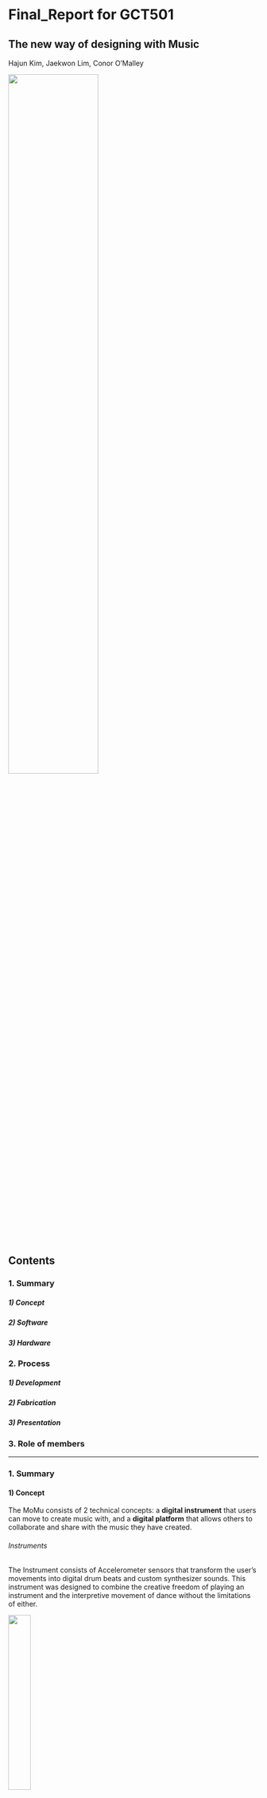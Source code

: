 Final_Report for GCT501  
===================
The new way of designing with Music  
------------
Hajun Kim, Jaekwon Lim, Conor O’Malley

<img src="https://user-images.githubusercontent.com/37058246/86720950-7aed8000-c060-11ea-921b-9ddee04c3e1d.png" width=60% height=60%>

## Contents

### 1. Summary

##### 1) Concept
##### 2) Software
##### 3) Hardware

### 2. Process

##### 1) Development 
##### 2) Fabrication 
##### 3) Presentation 

### 3. Role of members  

------------------------------------------------------------------

### 1. Summary 


#### 1) Concept
The MoMu consists of 2 technical concepts:
a <strong>digital instrument</strong> that users can move to create music with, and a <strong>digital platform</strong> that allows others to collaborate and share with the music they have created.

###### Instruments
The Instrument consists of Accelerometer sensors that transform the user’s movements into digital drum beats and custom synthesizer sounds. This instrument was designed to combine the creative freedom of playing an instrument and the interpretive movement of dance without the limitations of either. 

<img src="https://user-images.githubusercontent.com/37058246/86722470-df5d0f00-c061-11ea-88c1-2b975177fe67.png" width=30% height=30%>

###### Platform
The MoMu Platform is a digital space where users can share and collaborate with other artists. Users upload their work and artwork to the digital social media platform, and others can view, enjoy and remix their work. This organic community flow allows for the users to seek out unique sounds and dance moves that can inspire and encourage more creative music and rhythm. 

<img src="https://user-images.githubusercontent.com/37058246/86719529-1d0c6880-c05f-11ea-8da1-72a726fca923.jpeg" width=30% height=30%>

------------------------------------------------------------------

#### 2) Software

#### Programming Language

<img src="https://user-images.githubusercontent.com/37058246/86724476-c9504e00-c063-11ea-9f2d-14ce9caa7c8d.png" width=30% height=30%>

###### python
We used Python to control the main process and process for the accelerometer sensor. There were three main reasons for using Python. First, it is easy to modularize the program. Second, Libraries for communicating or playing sounds are well implemented. Finally, It is the most used programming language in raspberry pi.

<img src="https://user-images.githubusercontent.com/37058246/86724488-ca817b00-c063-11ea-8479-2f6879de23ac.png" width=15% height=15%>

###### Go
We used Go language to control the parameters that we can get by utilizing leap motion. We can synchronizes leap motion directly by using Go language. Go language has great module called Go bot and It has functions that adjust the coordinates perceived by leap motion to value appropriately.


#### Module


###### Socket
We used socket communication to communicate with raspberry pi which is used for accelerometer sensor. There are many ways to communicate with Raspberry Pie, but in our project it was important to communicate quickly in real time, so we used the simplest method.

###### Pygame
In our project, it was important to play musical instruments according to the input that occurred in real time. We used pygame for this purpose. Pygame does not wait until the sound is finished after playing the sound and, but performs the code immediately on the next line. It was convenient to use because there was no need for additional thread coding.
Sklearn - Sklearn is a machine learning library for python. User motion was indistinguishable by the raw data of the accelerometer sensor. We solved this problem by using unsupervised learning.

###### Go Bot
Go bot is a strong library that requires very simple setting to be used. The module provides the functions to control nearly 30 devices including leap motion. It offers simple structure code and it helps the user get as sense quickly. In particular, regarding Leap Motion, it provided functions related to various hand movements, but it was less accurate than expected, so we had to make the necessary actions by tuning the coordinate value parameters. 

------------------------------------------------------------------

#### 2) Hardware

###### RasPi & Accelerometer
We chose raspberry pie as a small computer to process the value of the accelerometer sensor and send it to the main process. we used mpu6050 as a sensor for motion of the user.

<img src="https://user-images.githubusercontent.com/37058246/86719625-357c8300-c05f-11ea-8070-ae5512f8fbf0.jpeg" width=15% height=15%>

###### Leap Motion
Leap Motion is a strong device that can senses human hand motion accurately in real time. Therefore it can deal with 3 dimensional interactions such as requiring x,y,z coordinates. It is being used in various prototype types around the world, provided with sufficient modules in various languages. However, due to frequent updates, most modules do not operate properly. It shows excellent performance against price, and not only tracks the coordinates of the hand, but also has the potential to implement various hand movements and forms as a function. However, leap motion tracking scope is limited due to its method, based on infrared cameras located at the top of the device. it is possible to trace up to 15 cm each directions(Front, Back, Right, Left).

<img src="https://user-images.githubusercontent.com/37058246/86728028-fc481100-c066-11ea-80dc-0bafb65577fa.png" width=15% height=15%>

###### 3D Printing 
Two specific wearable 3D Designs needed to be designed for the user. One was for specifically the accelerometer to limit movement on the body as the sensor could be very sensitive. This was designed as a Wristband and fitted for the sensors pins and mounting bracket. Second, the Raspberry Pi and mobile Battery Bank needed to be secured to the user in an unobtrusive way. This was designed first as a waistband mount, but was later changed to an Armband strap to reduce jumper cable length.

------------------------------------------------------------------

### 2. Process 

#### 1) Development
Development was led by JaeKwon. HaJun was in charge of detecting motion by using leapmotion.

#### main process 
In the main process, it is repeated to receive the values of the leap motion and the accelerator sensor. The values received would be processed through the controller. 
1. In the controller, the object for playing musical instruments is initiated.

2. In this object, there are functions for playing musical instruments depending on index and changing the internal variable for the effects including reverberation and distortion. 

3. The controller uses this object after deciding what to do by received data. 

4. By received data from accelerometer sensor and leap motion, it decides to play musical instruments. 

5. By received data from leap motion, it decides to change the parameters for reverberation and distortion which is in the object for playing instruments.

```python3

       class controller:
    def __init__(self):
        self.leapmotion = leapMotionSensor.leapMotionSensor()
        self.play_sound = playSound.playSound()
        self.acc = accSensor.accSensor()


    def processLeapMotinoData(self, received_data):
        if received_data == 3:
            self.play_sound.playTheSynthSound()
        elif received_data == 2:
            self.play_sound.changeTheReverbActivated()
        elif received_data == 1:
            self.play_sound.changeTheDistortedActivated()

    def processAccData(self,received_data):
        if received_data != -1:
            self.play_sound.playTheSound(received_data)

    def mainProcess(self):
        while True:
            receive_from_leap = self.leapmotion.receiveData()
            receive_from_acc = self.acc.receiveData()
            self.processLeapMotinoData(receive_from_leap)
            self.processAccData(receive_from_acc)

```

###### Leapmotion 
The module, Gobot, offers diverse hand gesture functions that returns active value when the action is taken. However, due to the frequent update for the software of leap motion, it was not able to use those. <strong>We had to build up our own motion returns certain value.</strong> Since we wanted to make a special effect sound through leap motion, 3 respective motions mapping to each sounds was organized. It should have been very simple and easily understood to people, while at the same time showing the potential to be used in various ways depending on their preferences in the future. 

1. We conducted an experiment to see how the coordinates would be seen when the leap motion is being used.

2. Based on these values, three actions were constructed. 

3. While the x and z values were fixed, only the y values were changed to make the sound of special effects(figure 1)

4. the x and z values were changed respectively to change the effects of sound to reverb and distortion. (figure 2,3)

```GO
 l.On(leap.HandEvent, func(data interface{}) {
                        //almPosition = data.(leap.Hand).StabilizedPalmPosition
                        PalmPosition = data.(leap.Hand).PalmPosition
                        //fmt.Println(leap.Hand)
                        //TelloQE.Store(data.((leap.Hand).R[0][0]-0.5)*10)//rotate
                        if data.(leap.Hand).S < 1 {
                                if PalmPosition[0] < -50{
                                        PalmPosition[0]=-50}
                                if PalmPosition[0] > 50{
                                        PalmPosition[0]=50}
                                PalmPosition[1] = PalmPosition[1]-150
                                if PalmPosition[1] < -50{
                                        PalmPosition[1]=-50}
                                if PalmPosition[1] > 50{
                                        PalmPosition[1]=50}
                                if PalmPosition[2] < -50{
                                        PalmPosition[2]=-50}
                                if PalmPosition[2] > 50{
                                        PalmPosition[2]=50}
                                TelloAD.Store(PalmPosition[0]) //left right/*/10*/
                                TelloJK.Store(PalmPosition[1])//up down/*/12-15*/
                                TelloWS.Store(-(PalmPosition[2]))// forward backward  */8)*/
                                /* rotation qe*/
                        }
                })
```
```python3

import csv

class leapMotionSensor:
    def __init__(self):
        print("leapMotionSenson object init")
        self.prev_received_Data_from_leap = -1
        self.thresholdIgnoreError = 1
        self.isError = 0
        self.blockTheSignal = 0
        self.blockNumber = 10

    def receiveData(self):
        lst = [0, 0, 0, 0]
        with open('test.csv', 'r') as file:
            reader = csv.reader(file)
            for row, x in enumerate(reader):
                if row > 3 or row < 0:
                    row = 3
                lst[row] = int(float(x[0]))
        result = -1
        if (lst[0] == 0 and lst[1] == 0 and lst[2] == 0):
            result = -1
        elif (lst[0] < -40 and (-40 < lst[1] < 40) and (-40 < lst[2] < 40)):
            result = 1
        elif (lst[1] < -40 and (-40 < lst[0] < 40) and (-40 < lst[2] < 40)):
            result = 2
        elif (lst[2] < -40 and (-40 < lst[1] < 40) and (-40 < lst[0] < 40)):
            result = 3

        resultInt = int(result)

        print("the leap motion value is", resultInt)

        if self.blockTheSignal > 0:
            self.blockTheSignal -= 1
            return -1
        else:
            if resultInt != -1:
                self.blockTheSignal = self.blockNumber

        return resultInt
```
###### acc sensor
send
To process the value of accelerometer sensor, unsupervised learning model was used. we train it ourselves. We made the dataset for the model by doing two types of motion with wearing the accelerometer sensor. This training model does the classification of motion. (figure 4,5)

receive
When program receives the data from accelerometer sensor, it returns the sound index. If it returns all the value right after return the motion value, then it makes a problem which plays the instrument sounds several times for one motion. To solve this problem, it is developed to ignore the 5 values right after sensing the motion. The number of ignored value can be different depending on calibration.


```python3

       def receiveData(self):  # return -1: no acc motion , 0 : verticalMotion , 1: horizontalMotion , 2: circleMotion
        # 1 stop - 1, 0 motion 0 , 3 motion 1 , 2 motion 2
        receive = self.clientSock.recv(1024)[0]
        print("receiveAccSensor : ", receive)
        if (receive % 2) == 1:
            receive = receive - 2
        if receive == 2:
            receive = 0

        if self.blockTheSignal > 0:
            self.blockTheSignal -= 1
            return -1
        else:
            if receive != -1:
                self.blockTheSignal = self.blockNumber

        return receive

```


connection with leap motion
We used csv file for sending certain motion value from GO language to python, Go language writes down the value in every 0.001 seconds and python read it by while statement. The implementation was seem working in real time.
```GO


	rows := [][]string{

	{strconv.FormatFloat(s.ws,'f',5,64)},
	{strconv.FormatFloat(s.ad,'f',5,64)},
	{strconv.FormatFloat(s.jk,'f',5,64)},
	{strconv.FormatFloat(s.sense,'f',5,64)},
	}
 
       gobot.Every(5*time.Millisecond, func() {

	csvfile, err := os.Create("test.csv")
 
	if err != nil {
		log.Fatalf("failed creating file: %s", err)
	}
 
	csvwriter := csv.NewWriter(csvfile)
 
	for _, row := range rows {
		_ = csvwriter.Write(row)
	}
 
	csvwriter.Flush()
 
        csvfile.Close()
	}
```
connection with accelerometer sensor
we used socket connection for sending the value of accelerometer sensor. Received part was developed to check the connection first before receiving the data continuously.

```python3

      self.ip = '192.168.1.248'
      self.port = 8080
      self.clientSock = socket(AF_INET, SOCK_STREAM)
      self.clientSock.connect((self.ip, self.port))
      print('연결 확인 됐습니다.')
      self.clientSock.send('I am a client'.encode('utf-8'))
      print('메시지를 전송했습니다.')
      data = self.clientSock.recv(1024)
      print('받은 데이터 : ', data.decode('utf-8'))

      self.blockTheSignal = 0
      self.blockNumber = 5

```


2. Fabrication  - 3D Print designs and fabrication was led by Conor. All 3D Prints were printed from Professor Ahn’s Ultimaker3 3D Printer. 
The 3D print components were first designed in Blender and Meshmixer, Sliced in Cura and printed with flexible TPU Filament, which matched specifications for wearable devices. The supports were created with Breakaway Filament, allowing for fast removal when paired with the flexible TPU. 
The Wristband module was designed as one continuous piece that allowed for snapping in place. 
The Armband was designed as three separate pieces, and used M3 screws to hold the two ends of the armbands to the center Pi Console. Then the Armband straps locked in place used snapback plastic design.


<img src="https://user-images.githubusercontent.com/37058246/86719715-49c08000-c05f-11ea-8909-19cee48fcc7b.png" width=30% height=30%>


3. Presentation - Presentation Slides and Organization was led by HaJun.
The slides were first organized and a rough outline of the script was delegated across the team. 
Next, the slides were designed and decorated while team members wrote their specific scripts to match presentation objectives. 
Afterwards, slides were polished, combined and edited for continuity.
Finally, the presentation was practiced as a team to match the format of the presentation when possible.

------------------------------------------------------------------

### 3. Role of Members 

//Describe what and how each member did.

HaJun // For HAJUN
JaeKwon - Development
JaeKwon was in charge of development of the main process and connecting with the accelerometer sensor.
Conor - Digital Fabrication / 3D Printing
Conor designed and 3D printed the accelerometer sensor bracelet and the Raspberry Pi/Battery Bank Armband

